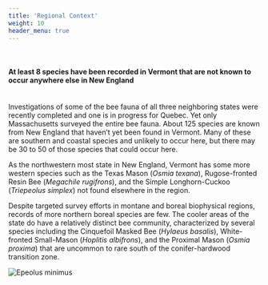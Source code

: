```yaml
---
title: 'Regional Context'
weight: 10
header_menu: true
---
```

<br>
<div class="lead">
<h4>
At least 8 species have been recorded in Vermont that are not known to occur anywhere else in New England
</h4>
</div>
<br>
Investigations of some of the bee fauna of all three neighboring states were recently completed and one is in progress for Quebec. Yet only Massachusetts surveyed the entire bee fauna. About 125 species are known from New England that haven’t yet been found in Vermont. Many of these are southern and coastal species and unlikely to occur here, but there may be 30 to 50 of those species that could occur here.

As the northwestern most state in New England, Vermont has some more western species such as the Texas Mason (<i>Osmia texana</i>), Rugose-fronted Resin Bee (<i>Megachile rugifrons</i>), and the Simple Longhorn-Cuckoo (<i>Triepeolus simplex</i>) not found elsewhere in the region.

Despite targeted survey efforts in montane and boreal biophysical regions, records of more northern boreal species are few. The cooler areas of the state do have a relatively distinct bee community, characterized by several species including the Cinquefoil Masked Bee (<i>Hylaeus basalis</i>), White-fronted Small-Mason (<i>Hoplitis albifrons</i>), and the Proximal Mason (<i>Osmia proxima</i>) that are uncommon to rare south of the conifer-hardwood transition zone.

<img alt="Epeolus minimus" title="Least Cellophane-cuckoo Bee <i>Epeolus minimus</i>" src="https://stateofbees.vtatlasoflife.org/images/Epeolus minimus.jpg" style="margin: 0px">
